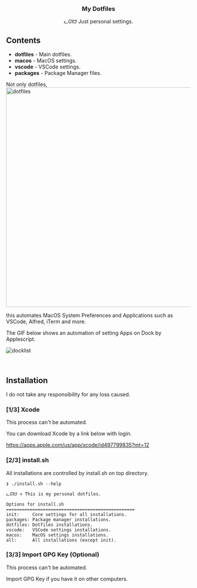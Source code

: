 <h3 align="center">My Dotfiles</h3>
<p align="center">ᓚᘏᗢ Just personal settings.</p>

## Contents

* **dotfiles** - Main dotfiles.
* **macos**    - MacOS settings.
* **vscode**   - VSCode settings.
* **packages** - Package Manager files.

Not only dotfiles,
<img width="600" alt="dotfiles" src="https://user-images.githubusercontent.com/41639488/76142716-89785a80-60b3-11ea-9e0a-d8f2a00025a1.png">

this automates MacOS System Preferences and Applications such as VSCode, Alfred, iTerm and more.

The GIF below shows an automation of setting Apps on Dock by Applescript.

![docklist](https://user-images.githubusercontent.com/41639488/76142705-664dab00-60b3-11ea-9057-db185eaa20fc.gif)

<br />

## Installation
I do not take any responsibility for any loss caused.

### [1/3] Xcode
This process can't be automated.

You can download Xcode by a link below with login.

https://apps.apple.com/us/app/xcode/id497799835?mt=12

### [2/3] install.sh
All installations are controlled by install.sh on top directory.

```
❯ ./install.sh --help

ᓚᘏᗢ < This is my personal dotfiles.

Options for install.sh
=================================================
init:     Core settings for all installations.
packages: Package manager installations.
dotfiles: Dotfiles installations.
vscode:   VSCode settings installations.
macos:    MacOS settings installations.
all:      All installations (except init).
```

### [3/3] Import GPG Key (Optional)
This process can't be automated.

Import GPG Key if you have it on other computers.
